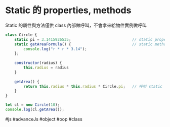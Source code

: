 # Static 的 properties, methods
Static 的屬性與方法僅供 class 內部做呼叫，不會拿來給物件實例做呼叫
```js
class Circle {
	static pi = 3.1415926535;							// static properties
	static getAreaFormula() {							// static methods
		console.log("r * r * 3.14");
	};
	
	constructor(radius) {
		this.radius = radius
	}
	
	getArea() {
		return this.radius * this.radius * Circle.pi;	// 呼叫 static
	}
}

let cl = new Circle(10);
console.log(cl.getArea());
```

#js #advanceJs #object #oop #class